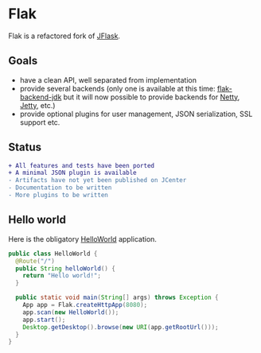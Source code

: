 # Flak


Flak is a refactored fork of [JFlask](https://github.com/pcdv/jflask).

## Goals
 * have a clean API, well separated from implementation
 * provide several backends (only one is available at this time: 
 [flak-backend-jdk](https://github.com/pcdv/flak/tree/master/flak-backend-jdk) but it will
 now possible to provide backends for [Netty](https://netty.io/), 
 [Jetty](https://www.eclipse.org/jetty/), etc.)
 * provide optional plugins for user management, JSON serialization, SSL 
 support etc.
 
## Status
 ```diff
 + All features and tests have been ported
 + A minimal JSON plugin is available
 - Artifacts have not yet been published on JCenter
 - Documentation to be written
 - More plugins to be written
 ```

## Hello world

Here is the obligatory
 [HelloWorld](https://github.com/pcdv/flak/blob/master/flak-examples/src/main/java/flak/examples/HelloWorld.java) application.

```java
public class HelloWorld {
  @Route("/")
  public String helloWorld() {
    return "Hello world!";
  }

  public static void main(String[] args) throws Exception {
    App app = Flak.createHttpApp(8080);
    app.scan(new HelloWorld());
    app.start();
    Desktop.getDesktop().browse(new URI(app.getRootUrl()));
  }
}
```

